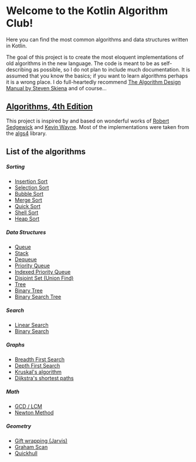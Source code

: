 # Welcome to the Kotlin Algorithm Club!

Here you can find the most common algorithms and data structures written in Kotlin.

The goal of this project is to create the most eloquent implementations of old algorithms in the new language. The code is meant to be as self-describing as possible, so I do not plan to include much documentation. It is assumed that you know the basics; if you want to learn algorithms perhaps it is a wrong place. I do full-heartedly recommend [The Algorithm Design Manual by Steven Skiena](https://www.amazon.com/Algorithm-Design-Manual-Steven-Skiena/dp/1848000693) and of course...
 
## [Algorithms, 4th Edition](http://algs4.cs.princeton.edu/home/)

This project is inspired by and based on wonderful works of [Robert Sedgewick](http://www.cs.princeton.edu/~rs/) and [Kevin Wayne](http://www.cs.princeton.edu/~wayne/contact/). Most of the implementations were taken from the [algs4](https://github.com/kevin-wayne/algs4) library.

## List of the algorithms

##### Sorting

- [Insertion Sort](src/main/io/uuddlrlrba/ktalgs/sorts/InsertionSort.kt)
- [Selection Sort](src/main/io/uuddlrlrba/ktalgs/sorts/SelectionSort.kt)
- [Bubble Sort](src/main/io/uuddlrlrba/ktalgs/sorts/BubbleSort.kt)
- [Merge Sort](src/main/io/uuddlrlrba/ktalgs/sorts/MergeSort.kt)
- [Quick Sort](src/main/io/uuddlrlrba/ktalgs/sorts/QuickSort.kt)
- [Shell Sort](src/main/io/uuddlrlrba/ktalgs/sorts/ShellSort.kt)
- [Heap Sort](src/main/io/uuddlrlrba/ktalgs/sorts/HeapSort.kt)

##### Data Structures

- [Queue](src/main/io/uuddlrlrba/ktalgs/datastructures/Queue.kt)
- [Stack](src/main/io/uuddlrlrba/ktalgs/datastructures/Stack.kt)
- [Dequeue](src/main/io/uuddlrlrba/ktalgs/datastructures/Dequeue.kt)
- [Priority Queue](src/main/io/uuddlrlrba/ktalgs/datastructures/PriorityQueue.kt)
- [Indexed Priority Queue](src/main/io/uuddlrlrba/ktalgs/datastructures/IndexedPriorityQueue.kt)
- [Disjoint Set (Union Find)](src/main/io/uuddlrlrba/ktalgs/datastructures/DisjointSet.kt)
- [Tree](src/main/io/uuddlrlrba/ktalgs/datastructures/tree/Tree.kt)
- [Binary Tree](src/main/io/uuddlrlrba/ktalgs/datastructures/tree/BinaryTree.kt)
- [Binary Search Tree](src/main/io/uuddlrlrba/ktalgs/datastructures/tree/BinarySearchTree.kt)

##### Search

- [Linear Search](src/main/io/uuddlrlrba/ktalgs/search/LinearSearch.kt)
- [Binary Search](src/main/io/uuddlrlrba/ktalgs/search/BinarySearch.kt)

##### Graphs

- [Breadth First Search](src/main/io/uuddlrlrba/ktalgs/graphs/BFS.kt)
- [Depth First Search](src/main/io/uuddlrlrba/ktalgs/graphs/DFS.kt)
- [Kruskal's algorithm](src/main/io/uuddlrlrba/ktalgs/graphs/undirected/weighted/KruskalMST.kt)
- [Dijkstra's shortest paths](src/main/io/uuddlrlrba/ktalgs/graphs/directed/weighted/Dijkstra.kt)

##### Math

- [GCD / LCM](src/main/io/uuddlrlrba/ktalgs/math/Gcd.kt)
- [Newton Method](src/main/io/uuddlrlrba/ktalgs/math/NewtonMethod.kt)

##### Geometry

- [Gift wrapping (Jarvis)](src/main/io/uuddlrlrba/ktalgs/geometry/convexhull/GiftWrapping.kt)
- [Graham Scan](src/main/io/uuddlrlrba/ktalgs/geometry/convexhull/GrahamScan.kt)
- [Quickhull](src/main/io/uuddlrlrba/ktalgs/geometry/convexhull/Quickhull.kt)
